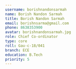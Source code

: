 ```yaml
---
username: borishnandonsarmah
name: Borish Nandon Sarmah
title: Borish Nandon Sarmah
email: borishnsarma@gmail.com
phone: 8638353900
avatar: borishnandonsarmah.jpg
role: Chief Co-ordinator
type: core
roll: Gau-c-18/041
branch: ECE
education: B.Tech
priority: 5
---
```

